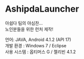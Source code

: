 AshipdaLauncher
===============

아쉽다 팀의 야심찬...<br>
노인분들을 위한 런처 제작!<br>

언어: JAVA, Android 4.1.2 (API 17)<br>
개발 환경 : Windows 7 / Eclipse<br>
사용 시스템 : 옵티머스 G / 젤리빈 4.1.2